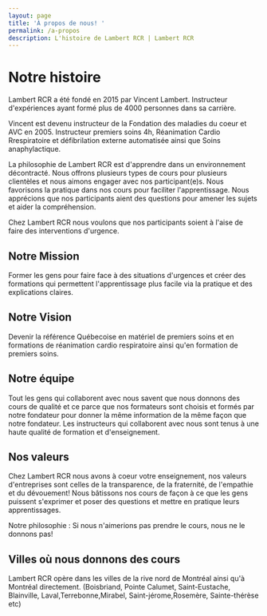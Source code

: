 ```yaml
---
layout: page
title: 'À propos de nous! '
permalink: /a-propos
description: L'histoire de Lambert RCR | Lambert RCR
---
```

# Notre histoire

Lambert RCR a été fondé en 2015 par Vincent Lambert. Instructeur d'expériences ayant formé plus de 4000 personnes dans sa carrière. 

Vincent est devenu instructeur de la Fondation des maladies du coeur et AVC en 2005. Instructeur premiers soins 4h, Réanimation Cardio Rrespiratoire et défibrilation externe automatisée ainsi que Soins anaphylactique. 

La philosophie de Lambert RCR est d'apprendre dans un environnement décontracté. Nous offrons plusieurs types de cours pour plusieurs clientèles et nous aimons engager avec nos participant(e)s. Nous favorisons la pratique dans nos cours pour faciliter l'apprentissage. Nous apprécions que nos participants aient des questions pour amener les sujets et aider la compréhension. 

Chez Lambert RCR nous voulons que nos participants soient à l'aise de faire des interventions d'urgence.

## Notre Mission

Former les gens pour faire face à des situations d'urgences et créer des formations qui permettent l'apprentissage plus facile via la pratique et des explications claires.

## Notre Vision

Devenir la référence Québecoise en matériel de premiers soins et en formations de réanimation cardio respiratoire ainsi qu'en formation de premiers soins. 

## Notre équipe

Tout les gens qui collaborent avec nous savent que nous donnons des cours de qualité et ce parce que nos formateurs sont choisis et formés par notre fondateur pour donner la même information de la même façon que notre fondateur. Les instructeurs qui collaborent avec nous sont tenus à une haute qualité de formation et d'enseignement. 



## Nos valeurs

Chez Lambert RCR nous avons à coeur votre enseignement, nos valeurs d'entreprises sont celles de la transparence, de la fraternité, de l'empathie et du dévouement! Nous bâtissons nos cours de façon à ce que les gens puissent s'exprimer et poser des questions et mettre en pratique leurs apprentissages. 

Notre philosophie : Si nous n'aimerions pas prendre le cours, nous ne le donnons pas! 

## Villes où nous donnons des cours

Lambert RCR opère dans les villes de la rive nord de Montréal ainsi qu'à Montréal directement. (Boisbriand, Pointe Calumet, Saint-Eustache, Blainville, Laval,Terrebonne,Mirabel, Saint-jérome,Rosemère, Sainte-thérèse etc)
